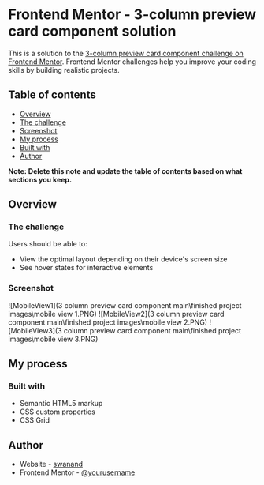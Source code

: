 # Frontend Mentor - 3-column preview card component solution

This is a solution to the [3-column preview card component challenge on Frontend Mentor](https://www.frontendmentor.io/challenges/3column-preview-card-component-pH92eAR2-). Frontend Mentor challenges help you improve your coding skills by building realistic projects. 

## Table of contents

  - [Overview](#overview)
  - [The challenge](#the-challenge)
  - [Screenshot](#screenshot)
  - [My process](#my-process)
  - [Built with](#built-with)
  - [Author](#author)

**Note: Delete this note and update the table of contents based on what sections you keep.**

## Overview

### The challenge

Users should be able to:

- View the optimal layout depending on their device's screen size
- See hover states for interactive elements

### Screenshot

![MobileView1](3 column preview card component main\finished project images\mobile view 1.PNG)
![MobileView2](3 column preview card component main\finished project images\mobile view 2.PNG)
![MobileView3](3 column preview card component main\finished project images\mobile view 3.PNG)

## My process

### Built with

- Semantic HTML5 markup
- CSS custom properties
- CSS Grid

## Author

- Website - [swanand](https://github.com/swanand-op)
- Frontend Mentor - [@yourusername](https://www.frontendmentor.io/profile/swanand-op)
